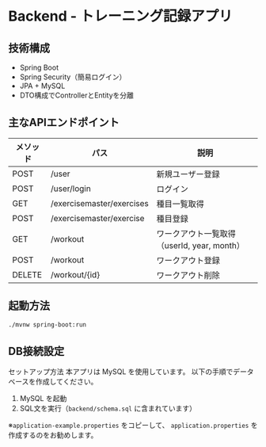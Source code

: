 # Backend - トレーニング記録アプリ

## 技術構成
- Spring Boot
- Spring Security（簡易ログイン）
- JPA + MySQL
- DTO構成でControllerとEntityを分離

## 主なAPIエンドポイント
| メソッド | パス                  | 説明 |
|----------|-----------------------|------|
| POST     | /user                 | 新規ユーザー登録 |
| POST     | /user/login           | ログイン |
| GET      | /exercisemaster/exercises | 種目一覧取得 |
| POST     | /exercisemaster/exercise | 種目登録 |
| GET      | /workout              | ワークアウト一覧取得（userId, year, month）|
| POST     | /workout              | ワークアウト登録 |
| DELETE   | /workout/{id}         | ワークアウト削除 |

## 起動方法
```bash
./mvnw spring-boot:run
```

## DB接続設定
セットアップ方法
本アプリは MySQL を使用しています。
以下の手順でデータベースを作成してください。

1. MySQL を起動
2. SQL文を実行（`backend/schema.sql` に含まれています）

※`application-example.properties` をコピーして、 `application.properties` を作成するのをお勧めします。



